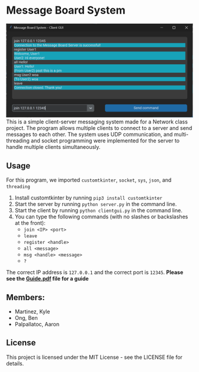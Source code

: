 # Message Board System
![preview](./preview.png)
This is a simple client-server messaging system made for a Network class project. The program allows multiple clients to connect to a server and send messages to each other. The system uses UDP communication, and multi-threading and socket programming were implemented for the server to handle multiple clients simultaneously.

## Usage

For this program, we imported `customtkinter`, `socket`, `sys`, `json`, and `threading`

1. Install customtkinter by running `pip3 install customtkinter`
2. Start the server by running `python server.py` in the command line.
3. Start the client by running `python clientgui.py` in the command line.
5. You can type the following commands (with no slashes or backslashes at the front):
    - `join <IP> <port>`
    - `leave`
    - `register <handle>`
    - `all <message>`
    - `msg <handle> <message>`
    - `?`

The correct IP address is `127.0.0.1` and the correct port is `12345`. **Please see the [Guide.pdf](./Guide.pdf)  file for a guide**

## Members:
- Martinez, Kyle
- Ong, Ben 
- Palpallatoc, Aaron

## License

This project is licensed under the MIT License - see the LICENSE file for details.